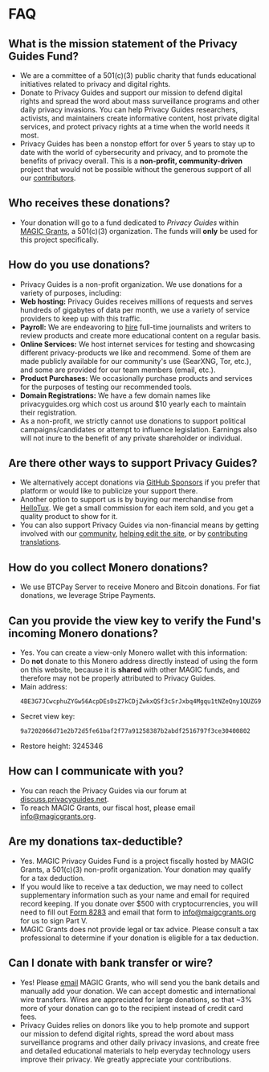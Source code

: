 # FAQ

## What is the mission statement of the Privacy Guides Fund?

- We are a committee of a 501(c)(3) public charity that funds educational initiatives related to privacy and digital rights.
- Donate to Privacy Guides and support our mission to defend digital rights and spread the word about mass surveillance programs and other daily privacy invasions. You can help Privacy Guides researchers, activists, and maintainers create informative content, host private digital services, and protect privacy rights at a time when the world needs it most.
- Privacy Guides has been a nonstop effort for over 5 years to stay up to date with the world of cybersecurity and privacy, and to promote the benefits of privacy overall. This is a **non-profit, community-driven** project that would not be possible without the generous support of all our [contributors](https://www.privacyguides.org/en/about/contributors/).

## Who receives these donations?

- Your donation will go to a fund dedicated to *Privacy Guides* within [MAGIC Grants](https://magicgrants.org), a 501(c)(3) organization. The funds will **only** be used for this project specifically.

## How do you use donations?

- Privacy Guides is a non-profit organization. We use donations for a variety of purposes, including:
- **Web hosting:** Privacy Guides receives millions of requests and serves hundreds of gigabytes of data per month, we use a variety of service providers to keep up with this traffic.
- **Payroll:** We are endeavoring to [hire](https://www.privacyguides.org/en/about/jobs/) full-time journalists and writers to review products and create more educational content on a regular basis.
- **Online Services:** We host internet services for testing and showcasing different privacy-products we like and recommend. Some of them are made publicly available for our community's use (SearXNG, Tor, etc.), and some are provided for our team members (email, etc.).
- **Product Purchases:** We occasionally purchase products and services for the purposes of testing our recommended tools.
- **Domain Registrations:** We have a few domain names like privacyguides.org which cost us around $10 yearly each to maintain their registration.
- As a non-profit, we strictly cannot use donations to support political campaigns/candidates or attempt to influence legislation. Earnings also will not inure to the benefit of any private shareholder or individual.

## Are there other ways to support Privacy Guides?

- We alternatively accept donations via [GitHub Sponsors](https://github.com/sponsors/privacyguides) if you prefer that platform or would like to publicize your support there.
- Another option to support us is by buying our merchandise from [HelloTux](https://hellotux.com/privacyguides). We get a small commission for each item sold, and you get a quality product to show for it.
- You can also support Privacy Guides via non-financial means by getting involved with our [community](https://discuss.privacyguides.net/), [helping edit the site](https://github.com/privacyguides/privacyguides.org), or by [contributing translations](https://crowdin.com/project/privacyguides).

## How do you collect Monero donations?

- We use BTCPay Server to receive Monero and Bitcoin donations. For fiat donations, we leverage Stripe Payments.

## Can you provide the view key to verify the Fund's incoming Monero donations?

- Yes. You can create a view-only Monero wallet with this information:
- Do **not** donate to this Monero address directly instead of using the form on this website, because it is **shared** with other MAGIC funds, and therefore may not be properly attributed to Privacy Guides.
- Main address:
  ```
  4BE3G7JCwcphuZYGw56AcpDEsDsZ7kCDjZwkxQSf3cSrJxbq4Mgqu1tNZeQny1QUZG9aeNWaHEiK82fvzsCcuySJSFccM5u
  ```
- Secret view key:
  ```
  9a7202066d71e2b72d5fe61baf2f77a91258387b2abdf2516797f3ce30400802
  ```
- Restore height: 3245346

## How can I communicate with you?

- You can reach the Privacy Guides via our forum at [discuss.privacyguides.net](https://discuss.privacyguides.net/).
- To reach MAGIC Grants, our fiscal host, please email [info@magicgrants.org](mailto:info@magicgrants.org).

## Are my donations tax-deductible?

- Yes. MAGIC Privacy Guides Fund is a project fiscally hosted by MAGIC Grants, a 501(c)(3) non-profit organization. Your donation may qualify for a tax deduction.
- If you would like to receive a tax deduction, we may need to collect supplementary information such as your name and email for required record keeping. If you donate over $500 with cryptocurrencies, you will need to fill out [Form 8283](https://www.irs.gov/pub/irs-pdf/f8283.pdf) and email that form to [info@maigcgrants.org](mailto:info@magicgrants.org) for us to sign Part V.
- MAGIC Grants does not provide legal or tax advice. Please consult a tax professional to determine if your donation is eligible for a tax deduction.

## Can I donate with bank transfer or wire?

- Yes! Please [email](mailto:info@magicgrants.org) MAGIC Grants, who will send you the bank details and manually add your donation. We can accept domestic and international wire transfers. Wires are appreciated for large donations, so that ~3% more of your donation can go to the recipient instead of credit card fees.
- Privacy Guides relies on donors like you to help promote and support our mission to defend digital rights, spread the word about mass surveillance programs and other daily privacy invasions, and create free and detailed educational materials to help everyday technology users improve their privacy. We greatly appreciate your contributions.
